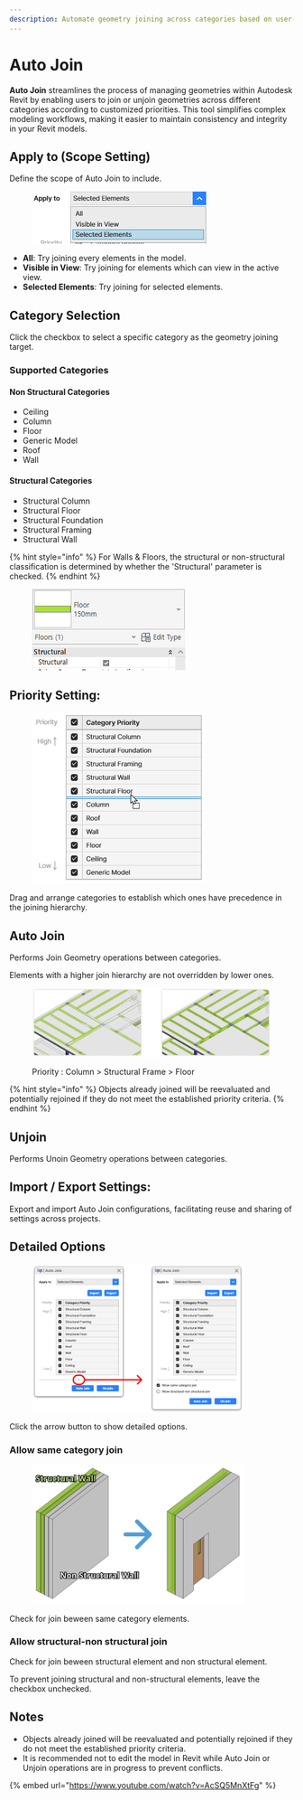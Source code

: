 ```yaml
---
description: Automate geometry joining across categories based on user-defined priorities.
---
```


# Auto Join

**Auto Join** streamlines the process of managing geometries within Autodesk Revit by enabling users to join or unjoin geometries across different categories according to customized priorities. This tool simplifies complex modeling workflows, making it easier to maintain consistency and integrity in your Revit models.

## **Apply to** (Scope Setting)

Define the scope of Auto Join to include.

<figure><img src="../.gitbook/assets/image (17).png" alt=""><figcaption></figcaption></figure>

* **All**: Try joining every elements in the model.
* **Visible in View**: Try joining for elements which can view in the active view.
* **Selected Elements**: Try joining for selected elements.

## Category Selection

Click the checkbox to select a specific category as the geometry joining target.

### Supported Categories

#### **Non Structural Categories**

* Ceiling
* Column
* Floor
* Generic Model
* Roof
* Wall

#### **Structural Categories**

* Structural Column
* Structural Floor
* Structural Foundation
* Structural Framing
* Structural Wall

{% hint style="info" %}
For Walls & Floors, the structural or non-structural classification is determined by whether the 'Structural' parameter is checked.
{% endhint %}

<figure><img src="../.gitbook/assets/image (25).png" alt=""><figcaption></figcaption></figure>

## **Priority Setting:**&#x20;

<figure><img src="../.gitbook/assets/image (21).png" alt=""><figcaption></figcaption></figure>

Drag and arrange categories to establish which ones have precedence in the joining hierarchy.

## Auto Join

Performs Join Geometry operations between categories.

Elements with a higher join hierarchy are not overridden by lower ones.

<figure><img src="../.gitbook/assets/image (24).png" alt=""><figcaption><p>Priority : Column > Structural Frame > Floor</p></figcaption></figure>

{% hint style="info" %}
Objects already joined will be reevaluated and potentially rejoined if they do not meet the established priority criteria.
{% endhint %}

## Unjoin

Performs Unoin Geometry operations between categories.



## **Import / Export Settings:**&#x20;

Export and import Auto Join configurations, facilitating reuse and sharing of settings across projects.



## Detailed Options

<figure><img src="../.gitbook/assets/image (20).png" alt="" width="375"><figcaption></figcaption></figure>

Click the arrow button to show detailed options.

### Allow same category join

<figure><img src="../.gitbook/assets/image (23).png" alt="" width="375"><figcaption></figcaption></figure>

Check for join beween same category elements.



### Allow structural-non structural join

Check for join beween structural element and non structural element.

To prevent joining structural and non-structural elements, leave the checkbox unchecked.

## Notes

* Objects already joined will be reevaluated and potentially rejoined if they do not meet the established priority criteria.
* It is recommended not to edit the model in Revit while Auto Join or Unjoin operations are in progress to prevent conflicts.

{% embed url="https://www.youtube.com/watch?v=AcSQ5MnXtFg" %}
